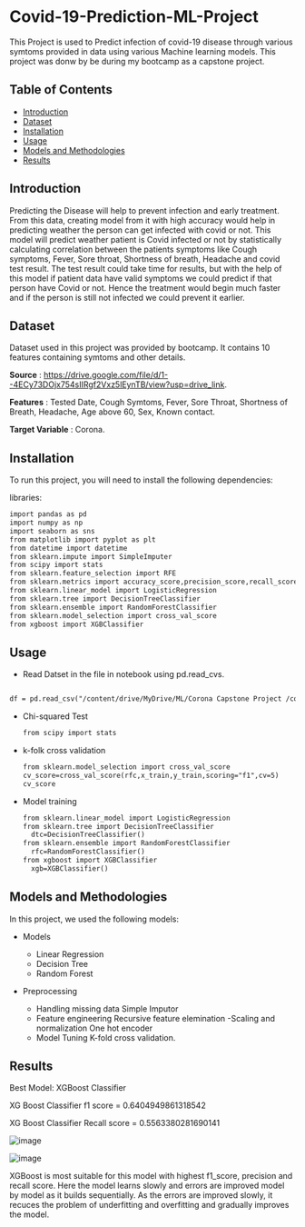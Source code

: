 # Covid-19-Prediction-ML-Project
This Project is used to Predict infection of covid-19 disease through various symtoms provided in data using various Machine learning models.
This project was donw by be during my bootcamp as a capstone project. 

## Table of Contents
- [Introduction](#introduction)
- [Dataset](#dataset)
- [Installation](#installation)
- [Usage](#usage)
- [Models and Methodologies](#models-and-methodologies)
- [Results](#results)

## Introduction

Predicting the Disease will help to prevent infection and early treatment. From this data, creating model from it with high accuracy would help in predicting weather the person can get infected with covid or not. This model will predict weather patient is Covid infected or not by statistically calculating correlation between the patients symptoms like Cough symptoms, Fever, Sore throat, Shortness of breath, Headache and covid test result. The test result could take time for results, but with the help of this model if patient data have valid symptoms we could predict if that person have Covid or not. Hence the treatment would begin much faster and if the person is still not infected we could prevent it earlier.

## Dataset

Dataset used in this project was provided by bootcamp. It contains 10 features containing symtoms and other details.

**Source** : https://drive.google.com/file/d/1--4ECy73DOjx754sIIRgf2Vxz5lEynTB/view?usp=drive_link.

**Features** : Tested Date, Cough Symtoms, Fever, Sore Throat, Shortness of Breath, Headache, Age above 60, Sex, Known contact.

**Target Variable** : Corona.

## Installation

To run this project, you will need to install the following dependencies:

libraries: 
```bash
import pandas as pd
import numpy as np
import seaborn as sns
from matplotlib import pyplot as plt
from datetime import datetime
from sklearn.impute import SimpleImputer
from scipy import stats
from sklearn.feature_selection import RFE
from sklearn.metrics import accuracy_score,precision_score,recall_score,f1_score
from sklearn.linear_model import LogisticRegression
from sklearn.tree import DecisionTreeClassifier
from sklearn.ensemble import RandomForestClassifier
from sklearn.model_selection import cross_val_score
from xgboost import XGBClassifier

```

## Usage
- Read Datset in the file in notebook using pd.read_cvs.

```markdown

df = pd.read_csv("/content/drive/MyDrive/ML/Corona Capstone Project /corona_tested_006.csv")
```

- Chi-squared Test
  ```markdown
  from scipy import stats
  ```
- k-folk cross validation
    ```markdown
    from sklearn.model_selection import cross_val_score
    cv_score=cross_val_score(rfc,x_train,y_train,scoring="f1",cv=5)
    cv_score
    ```
- Model training
  ```markdown
  from sklearn.linear_model import LogisticRegression
  from sklearn.tree import DecisionTreeClassifier
    dtc=DecisionTreeClassifier()
  from sklearn.ensemble import RandomForestClassifier
    rfc=RandomForestClassifier()
  from xgboost import XGBClassifier
    xgb=XGBClassifier()
  ```
## Models and Methodologies

In this project, we used the following models:
- Models
  - Linear Regression
  - Decision Tree
  - Random Forest

- Preprocessing
  - Handling missing data
    Simple Imputor
  - Feature engineering
    Recursive feature elemination
  -Scaling and normalization
    One hot encoder
  - Model Tuning
    K-fold cross validation.

## Results
  Best Model: XGBoost Classifier
  
  XG Boost Classifier f1 score = 0.6404949861318542
  
  XG Boost Classifier Recall score = 0.5563380281690141
  
  ![image](https://github.com/user-attachments/assets/bde10cee-26ce-43f9-b682-f4ac951e46b2)
  
  ![image](https://github.com/user-attachments/assets/63586e00-6b45-4f59-98e1-f06824a23232)

  XGBoost is most suitable for this model with highest f1_score, precision and recall score. Here the model learns slowly and errors are improved model by model as it builds sequentially. As the errors are improved slowly, it recuces the problem of underfitting and overfitting and gradually improves the model.



